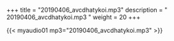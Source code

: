 +++
title = "20190406_avcdhatykoi.mp3"
description = " 20190406_avcdhatykoi.mp3 "
weight = 20
+++

{{< myaudio01 mp3="20190406_avcdhatykoi.mp3" >}}

